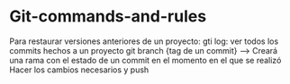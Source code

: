 # Git-commands-and-rules

Para restaurar versiones anteriores de un proyecto:
gti log: ver todos los commits hechos a un proyecto
git branch {tag de un commit}  --> Creará una rama con el estado de un commit en el momento en el que se realizó
Hacer los cambios necesarios y push
